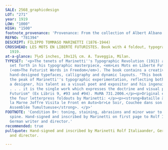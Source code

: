 ```yaml
---
SALE: 2568_graphicdesign
LOT: "271"
year: 1919
LOW: "1000"
HIGH: "1500"
footnote_provenance: 'Provenance: From the collection of Albert Albano.'
REFNO: "781394"
DESCRIPT: FILIPPO TOMMASO MARINETTI (1876-1944)
CROSSHEAD: LES MOTS EN LIBERTÉ FUTURISTES. Book with 4 foldout, typographic plates.
  1919.
at-a-glance: 7½x5 inches, 19x12¾ cm. A. Taveggia, Milan.
TYPESET: '<p>The tenets of Marinetti''s Typographic Revolution (1913) are visually
  set forth in his typographic masterpiece, <em>Les Mots en Liberté Futuristes</em>
  (<em>The Futurist Words in Freedom</em>). The book contains a creative variety of
  hand-designed typefaces, calligraphy and dynamic layouts. "This book is considered
  the peak of Marinetti''s typographic experimentation, reflecting both his gift as
  a designer, his talent as a visual poet and expositor and his ingenuity as a publicist
  . . . it is the single work which expresses the doctrine and visual praxis of literary
  Futurism" (Ex Libris 9, #93 and #94). MoMA 731.2006.</p><p>Original edition, including
  the four letterpress foldouts by Marinetti: </p><p><strong>Bataille à 9 Étages<br>Après
  la Marne Joffre Visita le Front en Auto<br>Le Soir, Couchée dans son Lit</strong><br><strong>Une
  Assemblée Tumultueuse</strong>. </p>'
FOOTNOTE: 'Condition B+: toning, staining, abrasions and minor wear to covers and
  spine. Hand-signed and inscribed by Marinetti on first page to Rolf Italiaander,
  German writer and director.'
recommended: true
pullquote: Hand-signed and inscribed by Marinetti Rolf Italiaander, German writer
  and director.

---
```

